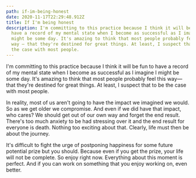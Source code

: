 ```yaml
---
path: if-im-being-honest
date: 2020-11-17T22:29:48.912Z
title: If I'm being honest
description: I'm committing to this practice because I think it will be fun to
  have a record of my mental state when I become as successful as I imagine I
  might be some day. It's amazing to think that most people probably feel this
  way — that they're destined for great things. At least, I suspect that to be
  the case with most people.
---
```

I'm committing to this practice because I think it will be fun to have a record of my mental state when I become as successful as I imagine I might be some day. It's amazing to think that most people probably feel this way—that they're destined for great things. At least, I suspect that to be the case with most people. 

In reality, most of us aren't going to have the impact we imagined we would. So as we get older we compromise. And even if we did have that impact, who cares? We should get out of our own way and forget the end result. There's too much anxiety to be had stressing over it and the end result for everyone is death. Nothing too exciting about that. Clearly, life must then be about the journey.

It's difficult to fight the urge of postponing happiness for some future potential prize but you should. Because even if you get the prize, your life will not be complete. So enjoy right now. Everything about this moment is perfect. And if you can work on something that you enjoy working on, even better.